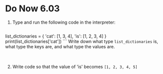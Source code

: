 # Do Now 6.03

1. Type and run the following code in the interpreter: 

    ```python
list_dictionaries = {
	'cat': [1, 3, 4],
	'is': [1, 2, 3, 4]
}
print(list_dictionaries['cat'])
    ```
Write down what type `list_dictionaries` is, what type the keys are, and what type the values are. <br><br><br>

2. Write code so that the value of 'is' becomes `[1, 2, 3, 4, 5]`
